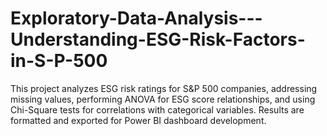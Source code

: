 # Exploratory-Data-Analysis---Understanding-ESG-Risk-Factors-in-S-P-500
This project analyzes ESG risk ratings for S&amp;P 500 companies, addressing missing values, performing ANOVA for ESG score relationships, and using Chi-Square tests for correlations with categorical variables. Results are formatted and exported for Power BI dashboard development.
